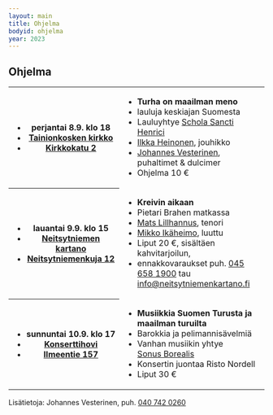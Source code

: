 ```yaml
---
layout: main
title: Ohjelma
bodyid: ohjelma
year: 2023
---
```

## Ohjelma


<table>
<tr><th><ul>
<li>perjantai&nbsp;8.9.&nbsp;klo&nbsp;18</li>
<li><a href="../tapahtumapaikat/">Tainionkosken&nbsp;kirkko</a></li>
<li><a href="https://www.google.com/maps/place/Kirkkokatu+2,+55120+Imatra/">Kirkkokatu 2</a></li>
</ul></th>

<td><ul>
<li><b>Turha on maailman meno</b></li>
<li>lauluja keskiajan Suomesta</li>
<li>Lauluyhtye <a href="../esiintyjat/schola-sancti-henrici/">Schola Sancti Henrici</a></li>
<li><a href="../esiintyjat/ilkka-heinonen/">Ilkka Heinonen</a>, jouhikko</li>
<li><a href="../esiintyjat/johannes-vesterinen/">Johannes Vesterinen</a>, puhaltimet &amp; dulcimer</li>
<li>Ohjelma 10 €</li>
</ul></td></tr>

<tr><th><ul>
<li>lauantai&nbsp;9.9.&nbsp;klo&nbsp;15</li>
<li><a href="../tapahtumapaikat/">Neitsytniemen kartano</a></li>
<li><a href="https://www.google.com/maps/place/Neitsytniemenkuja+12,+Imatra">Neitsytniemenkuja 12</a></li>
</ul></th>

<td><ul>
<li><b>Kreivin aikaan</b></li>
<li>Pietari Brahen matkassa</li>
<li><a href="../esiintyjat/mats-lillhannus/">Mats Lillhannus</a>, tenori</li>
<li><a href="../esiintyjat/mikko-ikaheimo/">Mikko Ikäheimo</a>, luuttu</li>
<li>Liput 20 €, sisältäen kahvitarjoilun,</li>
<li>ennakkovaraukset puh.
<a href="tel:+358456581900">045 658 1900</a>
tau <a href="mailto:info@neitsytniemenkartano.fi">info@neitsytniemenkartano.fi</a></li>
</ul></td></tr>


<tr><th><ul>
<li>sunnuntai&nbsp;10.9.&nbsp;klo&nbsp;17</li>
<li><a href="../tapahtumapaikat/">Konserttihovi</a></li>
<li><a href="https://www.google.com/maps/place/Ilmeentie+157,+Imatra">Ilmeentie 157</a></li>
</ul></th>

<td><ul>
<li><b>Musiikkia Suomen Turusta ja maailman turuilta</b></li>
<li>Barokkia ja pelimannisävelmiä</li>
<li>Vanhan musiikin yhtye <a href="../esiintyjat/sonus-borealis/">Sonus&nbsp;Borealis</a></li>
<li>Konsertin juontaa Risto Nordell</li>
<li>Liput 30 €</li>
</ul></td></tr>

</table>

<p>Lisätietoja: Johannes Vesterinen, puh.
<a href="tel:+358407420260">040 742 0260</a></p>
